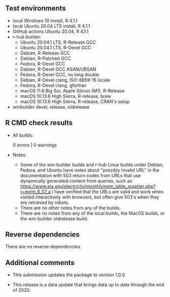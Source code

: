 ## Test environments

* local Windows 10 install, R 4.1.1
* local Ubuntu 20.04 LTS install, R 4.1.1
* GitHub actions Ubuntu 20.04, R 4.1.1
* r-hub builder:
  * Ubuntu 20.04.1 LTS, R-Release GCC
  * Ubuntu 20.04.1 LTS, R-Devel GCC
  * Debian, R-Release GCC
  * Debian, R-Patched GCC
  * Fedora, R-Devel GCC
  * Debian, R-Devel GCC ASAN/UBSAN
  * Fedora, R-Devel GCC, no long double
  * Debian, R-Devel clang, ISO-8859-15 locale
  * Fedora, R-Devel clang, gfortran
  * macOS 11.6 Big Sur, Apple Silicon (M1), R-Release
  * macOS 10.13.6 High Sierra, R-release, brew
  * macOS 10.13.6 High Sierra, R-release, CRAN's setup
* winbuilder devel, release, oldrelease

## R CMD check results

* All builds:

    0 errors | 0 warnings

* Notes:
  * Some of the win-builder builds and r-hub Linux builds under Debian, Fedora, 
    and Ubuntu have notes about "possibly invalid URL" in the documentation with
    503 return codes from URLs that use dynamically generated content from 
    queries, such as
    <https://www.eia.gov/electricity/monthly/epm_table_grapher.php?t=epmt_6_07_a>
    I have verified that the URLs are valid and work when visited interactively
    with browsers, but often give 503's when they are retrieved by robots.
  * There are no other notes from any of the builds.
  * There are no notes from any of the local builds, the MacOS builds,
    or the win-builder oldrelease build.

## Reverse dependencies

There are no reverse dependencies.

## Additional comments

* This submission updates the package to version 1.0.0

* This release is a data update that brings data up to date through the 
  end of 2020.

